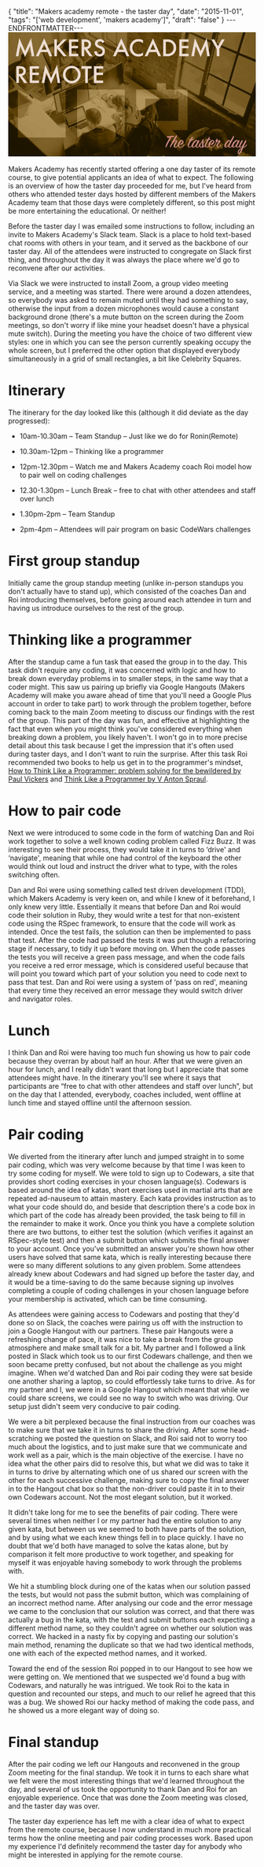 {
  "title": "Makers academy remote - the taster day",
  "date": "2015-11-01",
  "tags": "['web development', 'makers academy']",
  "draft": "false"
}
---ENDFRONTMATTER---
![Makers Academy remote the taster day](media/makers-academy-remote-the-taster-day-header.png "Makers Academy remote the taster day")

Makers Academy has recently started offering a one day taster of its remote course, to give potential applicants an idea of what to expect. The following is an overview of how the taster day proceeded for me, but I've heard from others who attended tester days hosted by different members of the Makers Academy team that those days were completely different, so this post might be more entertaining the educational. Or neither!

Before the taster day I was emailed some instructions to follow, including an invite to Makers Academy's Slack team. Slack is a place to hold text-based chat rooms with others in your team, and it served as the backbone of our taster day. All of the attendees were instructed to congregate on Slack first thing, and throughout the day it was always the place where we'd go to reconvene after our activities.

Via Slack we were instructed to install Zoom, a group video meeting service, and a meeting was started. There were around a dozen attendees, so everybody was asked to remain muted until they had something to say, otherwise the input from a dozen microphones would cause a constant background drone (there's a mute button on the screen during the Zoom meetings, so don't worry if like mine your headset doesn't have a physical mute switch). During the meeting you have the choice of two different view styles: one in which you can see the person currently speaking occupy the whole screen, but I preferred the other option that displayed everybody simultaneously in a grid of small rectangles, a bit like Celebrity Squares.

# Itinerary
The itinerary for the day looked like this (although it did deviate as the day progressed):

- 10am-10.30am – Team Standup – Just like we do for Ronin(Remote)

- 10.30am-12pm – Thinking like a programmer

- 12pm-12.30pm – Watch me and Makers Academy coach Roi model how to pair well on coding challenges

- 12.30-1.30pm – Lunch Break – free to chat with other attendees and staff over lunch

- 1.30pm-2pm – Team Standup

- 2pm-4pm – Attendees will pair program on basic CodeWars challenges

# First group standup
Initially came the group standup meeting (unlike in-person standups you don't actually have to stand up), which consisted of the coaches Dan and Roi introducing themselves, before going around each attendee in turn and having us introduce ourselves to the rest of the group.

# Thinking like a programmer
After the standup came a fun task that eased the group in to the day. This task didn't require any coding, it was concerned with logic and how to break down everyday problems in to smaller steps, in the same way that a coder might. This saw us pairing up briefly via Google Hangouts (Makers Academy will make you aware ahead of time that you'll need a Google Plus account in order to take part) to work through the problem together, before coming back to the main Zoom meeting to discuss our findings with the rest of the group. This part of the day was fun, and effective at highlighting the fact that even when you might think you've considered everything when breaking down a problem, you likely haven't. I won't go in to more precise detail about this task because I get the impression that it's often used during taster days, and I don't want to ruin the surprise. After this task Roi recommended two books to help us get in to the programmer's mindset, <a href="https://www.goodreads.com/book/show/5859257-how-to-think-like-a-programmer" class="link">How to Think Like a Programmer: problem solving for the bewildered by Paul Vickers</a> and <a href="https://www.goodreads.com/book/show/13590009-think-like-a-programmer" class="link">Think Like a Programmer by V Anton Spraul</a>.

# How to pair code
Next we were introduced to some code in the form of watching Dan and Roi work together to solve a well known coding problem called Fizz Buzz. It was interesting to see their process, they would take it in turns to ‘drive' and ‘navigate', meaning that while one had control of the keyboard the other would think out loud and instruct the driver what to type, with the roles switching often.

Dan and Roi were using something called test driven development (TDD), which Makers Academy is very keen on, and while I knew of it beforehand, I only knew very little. Essentially it means that before Dan and Roi would code their solution in Ruby, they would write a test for that non-existent code using the RSpec framework, to ensure that the code will work as intended. Once the test fails, the solution can then be implemented to pass that test. After the code had passed the tests it was put though a refactoring stage if necessary, to tidy it up before moving on. When the code passes the tests you will receive a green pass message, and when the code fails you receive a red error message, which is considered useful because that will point you toward which part of your solution you need to code next to pass that test. Dan and Roi were using a system of ‘pass on red', meaning that every time they received an error message they would switch driver and navigator roles.

# Lunch
I think Dan and Roi were having too much fun showing us how to pair code because they overran by about half an hour. After that we were given an hour for lunch, and I really didn't want that long but I appreciate that some attendees might have. In the itinerary you'll see where it says that participants are “free to chat with other attendees and staff over lunch”, but on the day that I attended, everybody, coaches included, went offline at lunch time and stayed offline until the afternoon session.

# Pair coding
We diverted from the itinerary after lunch and jumped straight in to some pair coding, which was very welcome because by that time I was keen to try some coding for myself. We were told to sign up to Codewars, a site that provides short coding exercises in your chosen language(s). Codewars is based around the idea of katas, short exercises used in martial arts that are repeated ad-nauseum to attain mastery. Each kata provides instruction as to what your code should do, and beside that description there's a code box in which part of the code has already been provided, the task being to fill in the remainder to make it work. Once you think you have a complete solution there are two buttons, to either test the solution (which verifies it against an RSpec-style test) and then a submit button which submits the final answer to your account. Once you've submitted an answer you're shown how other users have solved that same kata, which is really interesting because there were so many different solutions to any given problem. Some attendees already knew about Codewars and had signed up before the taster day, and it would be a time-saving to do the same because signing up involves completing a couple of coding challenges in your chosen language before your membership is activated, which can be time consuming.

As attendees were gaining access to Codewars and posting that they'd done so on Slack, the coaches were pairing us off with the instruction to join a Google Hangout with our partners. These pair Hangouts were a refreshing change of pace, it was nice to take a break from the group atmosphere and make small talk for a bit. My partner and I followed a link posted in Slack which took us to our first Codewars challenge, and then we soon became pretty confused, but not about the challenge as you might imagine. When we'd watched Dan and Roi pair coding they were sat beside one another sharing a laptop, so could effortlessly take turns to drive. As for my partner and I, we were in a Google Hangout which meant that while we could share screens, we could see no way to switch who was driving. Our setup just didn't seem very conducive to pair coding.

We were a bit perplexed because the final instruction from our coaches was to make sure that we take it in turns to share the driving. After some head-scratching we posted the question on Slack, and Roi said not to worry too much about the logistics, and to just make sure that we communicate and work well as a pair, which is the main objective of the exercise. I have no idea what the other pairs did to resolve this, but what we did was to take it in turns to drive by alternating which one of us shared our screen with the other for each successive challenge, making sure to copy the final answer in to the Hangout chat box so that the non-driver could paste it in to their own Codewars account. Not the most elegant solution, but it worked.

It didn't take long for me to see the benefits of pair coding. There were several times when neither I or my partner had the entire solution to any given kata, but between us we seemed to both have parts of the solution, and by using what we each knew things fell in to place quickly. I have no doubt that we'd both have managed to solve the katas alone, but by comparison it felt more productive to work together, and speaking for myself it was enjoyable having somebody to work through the problems with.

We hit a stumbling block during one of the katas when our solution passed the tests, but would not pass the submit button, which was complaining of an incorrect method name. After analysing our code and the error message we came to the conclusion that our solution was correct, and that there was actually a bug in the kata, with the test and submit buttons each expecting a different method name, so they couldn't agree on whether our solution was correct. We hacked in a nasty fix by copying and pasting our solution's main method, renaming the duplicate so that we had two identical methods, one with each of the expected method names, and it worked.

Toward the end of the session Roi popped in to our Hangout to see how we were getting on. We mentioned that we suspected we'd found a bug with Codewars, and naturally he was intrigued. We took Roi to the kata in question and recounted our steps, and much to our relief he agreed that this was a bug. We showed Roi our hacky method of making the code pass, and he showed us a more elegant way of doing so.

# Final standup
After the pair coding we left our Hangouts and reconvened in the group Zoom meeting for the final standup. We took it in turns to each share what we felt were the most interesting things that we'd learned throughout the day, and several of us took the opportunity to thank Dan and Roi for an enjoyable experience. Once that was done the Zoom meeting was closed, and the taster day was over.

The taster day experience has left me with a clear idea of what to expect from the remote course, because I now understand in much more practical terms how the online meeting and pair coding processes work. Based upon my experience I'd definitely recommend the taster day for anybody who might be interested in applying for the remote course.